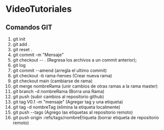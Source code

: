 # VideoTutoriales 
## Comandos GIT

1. git init
2. git add .
3. git reset .
4. git commit -m "Mensaje"
5. git checkout -- .  (Regresa los archivos a un commit anterior);
6. git log
7. git commit --amend (arregla el ultimo commit)
8. git checkout -b rama-heroes (Crear nueva rama)
9. git checkout main (cambiarse de rama)
10. git merge nombreRama (unir cambios de otras ramas a la rama master)
11. git branch -d nombreRama  (Borra una Rama)
12. git push (subir cambios al repositorio github)
13. git tag V0.1 -m "mensaje" (Agregar tag y una etiqueta)
14. git tag -d nombreTag (elimina la etiqueta localmente)
15. git push --tags (Agrego las etiquetas al repositorio remoto)
16. git push origin :refs/tags/nombreEtiqueta (borrar etiqueta de repositorio remoto)

